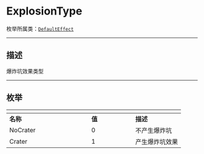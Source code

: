 # ExplosionType

枚举所属类：[`DefaultEffect`](/Api/Class/Effect/SandboxDefaultEffect.md) 

------------------------------------------------------------------------------------------
## 描述

爆炸坑效果类型

------------------------------------------------------------------------------------------
## 枚举

|<div style="width:200px"></div>|<div style="width:100px"></div>|<div style="width:100px"></div>|
|:---   |:---|:---|
|**名称**   |**值**  |**描述**|
|NoCrater   |0   |不产生爆炸坑|
|Crater|1   |产生爆炸坑效果|


